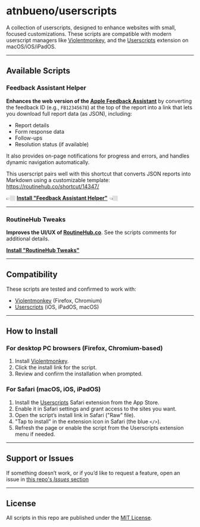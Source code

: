 # atnbueno/userscripts

A collection of userscripts, designed to enhance websites with small, focused customizations. These scripts are compatible with modern userscript managers like [Violentmonkey](https://violentmonkey.github.io/), and the [Userscripts](https://apps.apple.com/app/userscripts/id1463298887) extension on macOS/iOS/iPadOS.

---

## Available Scripts

### Feedback Assistant Helper

**Enhances the web version of the [Apple Feedback Assistant](https://feedbackassistant.apple.com/)** by converting the feedback ID (e.g., `FB12345678`) at the top of the report into a link that lets you download full report data (as JSON), including:

- Report details
- Form response data
- Follow-ups
- Resolution status (if available)

It also provides on-page notifications for progress and errors, and handles dynamic navigation automatically.

This userscript pairs well with this shortcut that converts JSON reports into Markdown using a customizable template:  
<https://routinehub.co/shortcut/14347/>

👉🏼 **[Install "Feedback Assistant Helper"](https://github.com/atnbueno/userscripts/raw/refs/heads/main/feedback-assistant-helper.user.js)** 👈🏼

---

### RoutineHub Tweaks

**Improves the UI/UX of [RoutineHub.co](https://routinehub.co)**. See the scripts comments for additional details.

**[Install "RoutineHub Tweaks"](https://github.com/atnbueno/userscripts/raw/refs/heads/main/routinehub-tweaks.user.js)**

---

## Compatibility

These scripts are tested and confirmed to work with:

- [Violentmonkey](https://violentmonkey.github.io/) (Firefox, Chromium)
- [Userscripts](https://apps.apple.com/app/userscripts/id1463298887) (iOS, iPadOS, macOS)

---

## How to Install

### For desktop PC browsers (Firefox, Chromium-based)

1. Install [Violentmonkey](https://violentmonkey.github.io/).
2. Click the install link for the script.
3. Review and confirm the installation when prompted.

### For Safari (macOS, iOS, iPadOS)

1. Install the [Userscripts](https://apps.apple.com/app/userscripts/id1463298887) Safari extension from the App Store.
2. Enable it in Safari settings and grant access to the sites you want.
3. Open the script’s install link in Safari ("Raw" file).
4. "Tap to install" in the extension icon in Safari (the blue `</>`).
5. Refresh the page or enable the script from the Userscripts extension menu if needed.

---

## Support or Issues

If something doesn’t work, or if you’d like to request a feature, open an issue in [this repo's *Issues* section](https://github.com/atnbueno/userscripts/issues)

---

## License

All scripts in this repo are published under the [MIT License](LICENSE).

